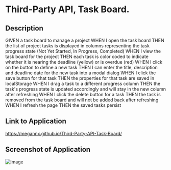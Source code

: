 # Third-Party API, Task Board.

## Description
GIVEN a task board to manage a project
WHEN I open the task board
THEN the list of project tasks is displayed in columns representing the task progress state (Not Yet Started, In Progress, Completed)
WHEN I view the task board for the project
THEN each task is color coded to indicate whether it is nearing the deadline (yellow) or is overdue (red)
WHEN I click on the button to define a new task
THEN I can enter the title, description and deadline date for the new task into a modal dialog
WHEN I click the save button for that task
THEN the properties for that task are saved in localStorage
WHEN I drag a task to a different progress column
THEN the task's progress state is updated accordingly and will stay in the new column after refreshing
WHEN I click the delete button for a task
THEN the task is removed from the task board and will not be added back after refreshing
WHEN I refresh the page
THEN the saved tasks persist


## Link to Application
https://megannx.github.io/Third-Party-API-Task-Board/

## Screenshot of Application
![image](https://github.com/Megannx/Server-Side-API-Challenge/assets/170055576/0f5cb63e-9a01-43ed-9c0d-c2d7cba3d9ab)
